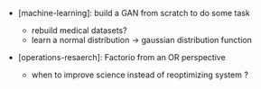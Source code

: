 

- [machine-learning]: build a GAN from scratch to do some task
    - rebuild medical datasets?
    - learn a normal distribution -> gaussian distribution function

- [operations-resaerch]: Factorio from an OR perspective
    - when to improve science instead of reoptimizing system ?